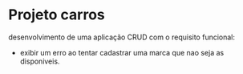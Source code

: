# Projeto carros

desenvolvimento de uma aplicação CRUD com o requisito funcional:
- exibir um erro ao tentar cadastrar uma marca que nao seja as disponiveis.